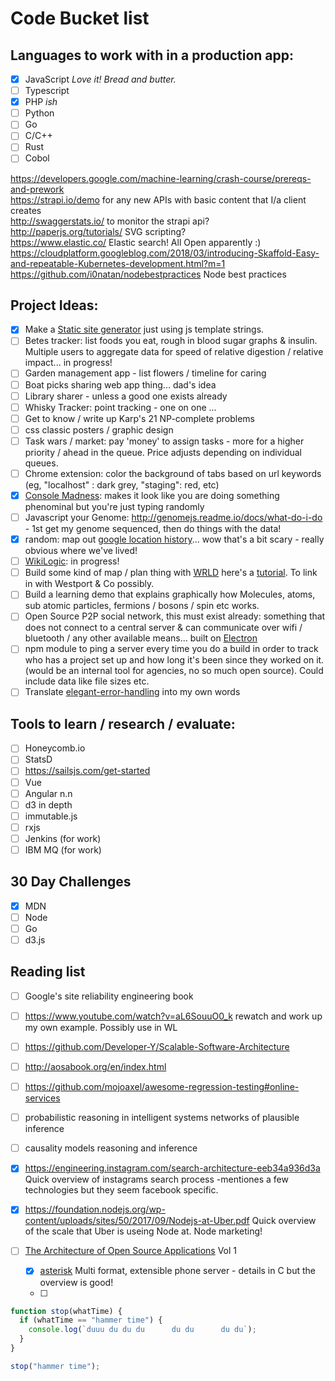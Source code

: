 # Code Bucket list

## Languages to work with in a production app:

- [x] JavaScript _Love it! Bread and butter._
- [ ] Typescript
- [x] PHP _ish_
- [ ] Python
- [ ] Go
- [ ] C/C++
- [ ] Rust
- [ ] Cobol 

https://developers.google.com/machine-learning/crash-course/prereqs-and-prework  
https://strapi.io/demo for any new APIs with basic content that I/a client creates  
http://swaggerstats.io/ to monitor the strapi api?  
http://paperjs.org/tutorials/ SVG scripting?  
https://www.elastic.co/ Elastic search! All Open apparently :)
https://cloudplatform.googleblog.com/2018/03/introducing-Skaffold-Easy-and-repeatable-Kubernetes-development.html?m=1
https://github.com/i0natan/nodebestpractices Node best practices

## Project Ideas:

- [x] Make a [Static site generator](https://www.npmjs.com/package/mini-site-generator) just using js template strings.
- [ ] Betes tracker: list foods you eat, rough in blood sugar graphs & insulin. Multiple users to aggregate data for speed of relative digestion / relative impact... in progress!
- [ ] Garden management app - list flowers / timeline for caring
- [ ] Boat picks sharing web app thing... dad's idea
- [ ] Library sharer - unless a good one exists already
- [ ] Whisky Tracker: point tracking - one on one ...
- [ ] Get to know / write up Karp's 21 NP-complete problems
- [ ] css classic posters / graphic design
- [ ] Task wars / market: pay 'money' to assign tasks - more for a higher priority / ahead in the queue. Price adjusts depending on individual queues.
- [ ] Chrome extension: color the background of tabs based on url keywords (eg, "localhost" : dark grey, "staging": red, etc)
- [x] [Console Madness](https://github.com/ijmccallum/consoleMadness): makes it look like you are doing something phenominal but you're just typing randomly
- [ ] Javascript your Genome: http://genomejs.readme.io/docs/what-do-i-do - 1st get my genome sequenced, then do things with the data!
- [x] random: map out [google location history](https://codeburst.io/how-i-created-a-heatmap-of-my-location-history-with-javascript-google-maps-972a2d1be240)... wow that's a bit scary - really obvious where we've lived!
- [ ] [WikiLogic](https://github.com/WikiLogic/WikiLogic): in progress!
- [ ] Build some kind of map / plan thing with [WRLD](https://www.wrld3d.com/) here's a [tutorial](https://www.sitepoint.com/building-dynamic-3d-maps/). To link in with Westport & Co possibly.
- [ ] Build a learning demo that explains graphically how Molecules, atoms, sub atomic particles, fermions / bosons / spin etc works.
- [ ] Open Source P2P social network, this must exist already: something that does not connect to a central server & can communicate over wifi / bluetooth / any other available means... built on [Electron](http://electron.atom.io/)
- [ ] npm module to ping a server every time you do a build in order to track who has a project set up and how long it's been since they worked on it. (would be an internal tool for agencies, no so much open source). Could include data like file sizes etc.
- [ ] Translate [elegant-error-handling](https://jrsinclair.com/articles/2019/elegant-error-handling-with-the-js-either-monad/) into my own words

## Tools to learn / research / evaluate:

- [ ] Honeycomb.io
- [ ] StatsD
- [ ] https://sailsjs.com/get-started
- [ ] Vue
- [ ] Angular n.n
- [ ] d3 in depth
- [ ] immutable.js
- [ ] rxjs
- [ ] Jenkins (for work)
- [ ] IBM MQ (for work)

## 30 Day Challenges

- [x] MDN
- [ ] Node
- [ ] Go
- [ ] d3.js

## Reading list

- [ ] Google's site reliability engineering book
- [ ] https://www.youtube.com/watch?v=aL6SouuO0_k rewatch and work up my own example. Possibly use in WL
- [ ] https://github.com/Developer-Y/Scalable-Software-Architecture
- [ ] http://aosabook.org/en/index.html
- [ ] https://github.com/mojoaxel/awesome-regression-testing#online-services

- [ ] probabilistic reasoning in intelligent systems networks of plausible inference
- [ ] causality models reasoning and inference
- [x] https://engineering.instagram.com/search-architecture-eeb34a936d3a Quick overview of instagrams search process -mentiones a few technologies but they seem facebook specific.
- [x] https://foundation.nodejs.org/wp-content/uploads/sites/50/2017/09/Nodejs-at-Uber.pdf Quick overview of the scale that Uber is useing Node at. Node marketing!
- [ ] [The Architecture of Open Source Applications](http://aosabook.org/en/index.html) Vol 1
  - [x] [asterisk](http://aosabook.org/en/asterisk.html) Multi format, extensible phone server - details in C but the overview is good!
  - [ ]

```js
function stop(whatTime) {
  if (whatTime == "hammer time") {
    console.log(`duuu du du du      du du      du du`);
  }
}

stop("hammer time");
```
